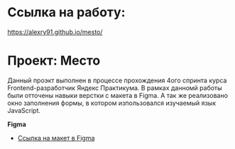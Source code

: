 # Ссылка на работу:

https://alexry91.github.io/mesto/

# Проект: Место

Данный проэкт выполнен в процессе прохождения 4ого спринта курса Frontend-разработчик Яндекс Практикума. 
В рамках данномй работы были отточены навыки верстки с макета в Figma. А так же реализовано окно заполнения формы, в котором изпользовался изучаемый язык JavaScript.

**Figma**

* [Ссылка на макет в Figma](https://www.figma.com/file/2cn9N9jSkmxD84oJik7xL7/JavaScript.-Sprint-4?node-id=0%3A1)